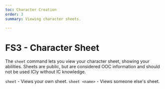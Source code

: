 ```yaml
---
toc: Character Creation
order: 3
summary: Viewing character sheets.

---
```

# FS3 - Character Sheet

The `sheet` command lets you view your character sheet, showing your abilities. Sheets are public, but are considered OOC information and should not be used ICly without IC knowledge.

`sheet` - Views your own sheet.
`sheet <name>` - Views someone else's sheet.
